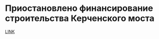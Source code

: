 # Приостановлено финансирование строительства Керченского моста



[LINK](https://varlamov.ru/1771498.html)
